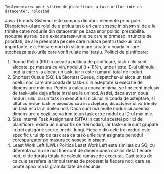     Implementarea unui sistem de planificare a task-urilor intr-un datacenter, folosind
Java Threads.
    Sistemul este compus din doua elemente principale. Dispatcher-ul are rolul de a prelua 
task-uri care sosesc in sistem si de a le trimite catre nodurile din datacenter pe baza 
unor politici prestabilite. Nodurile au rolul de a executa task-urile pe care le primesc 
in functie de prioritati, de a le preempta pe cele care ruleaza pentru task-uri mai importante, 
etc. Fiecare nod din sistem are si cate o coada in care stocheaza task-urile care vor fi rulate 
mai tarziu. 
  Politici de planificare:
1. Round Robin (RR)
  In aceasta politica de planificare, task-urile sunt alocate, pe masura ce vin, nodului (i + 1)%n, 
unde i este ID-ul ultimului nod la care s-a alocat un task, iar n este numarul total de noduri. 
2. Shortest Queue (SQ)
  La Shortest Queue, dispatcher-ul aloca un task acelui nod care are coada de task-uri in asteptare si
executie de dimensiune minima. Pentru a calcula coada minima, se tine cont inclusiv de task-urile deja
aflate in rulare la un nod. Astfel, daca avem doua noduri, unul cu un task in executie si niciunul in
coada de asteptare, si altul cu niciun task in executie sau in asteptare, dispatcher-ul va trimite un
task nou la al doilea nod. Daca sunt mai multe noduri cu aceeasi dimensiune a cozii, se va trimite un
task catre nodul cu ID-ul mai mic.
3. Size Interval Task Assignment (SITA)
   In cadrul acestei politici de planificare, exista un numar fix de trei noduri, iar task-urile sunt grupate
in trei categorii: scurte, medii, lungi. Fiecare din cele trei noduri este specific unui tip de task asa ca
task-urile sunt asignate pe nodul corespunzator pe masura ce sosesc in sistem.
4. Least Work Left (LWL)
  Politica Least Work Left este similara cu SQ, cu diferenta ca nu se mai tine cont de dimensiunea cozilor de
la fiecare nod, ci de durata totala de calcule ramase de executat. Cantitatea de calcule se refera la timpul
ramas de procesat la fiecare nod, care se poate aproxima la granularitate de secunde.
